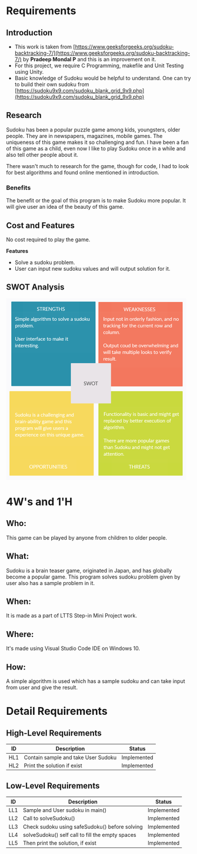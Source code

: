 ﻿# Requirements

## Introduction

 - This work is taken from [https://www.geeksforgeeks.org/sudoku-backtracking-7/](https://www.geeksforgeeks.org/sudoku-backtracking-7/) by **Pradeep Mondal P** and this is an improvement on it.
 - For this project, we require C Programming, makefile and Unit Testing using Unity.
 - Basic knowledge of Sudoku would be helpful to understand. One can try to build their own sudoku from [https://sudoku9x9.com/sudoku_blank_grid_9x9.php](https://sudoku9x9.com/sudoku_blank_grid_9x9.php)


 ## Research

Sudoku has been a popular puzzle game among kids, youngsters, older people. They are in newspapers, magazines, mobile games. The uniqueness of this game makes it so challenging and fun. I have been a fan of this game as a child, even now I like to play Sudoku once in a while and also tell other people about it.

There wasn't much to research for the game, though for code, I had to look for best algorithms and found online mentioned in introduction. 

### Benefits
The benefit or the goal of this program is to make Sudoku more popular. It will give user an idea of the beauty of this game.
 
 
 ## Cost and Features

 No cost required to play the game.

   **Features**
 
 - Solve a sudoku problem.
 - User can input new sudoku values and will output solution for it.

## SWOT Analysis
![SWOT ANALYIS](https://github.com/Roopesh16/Stepin-Mini-Project/blob/ac7f995781639321c7da096a3ea033e97ed3ebf3/.github/workflows/swot.png)

# 4W's and 1'H
## Who:  
This game can be played by anyone from children to older people.
## What:
Sudoku is a brain teaser game, originated in Japan, and has globally become a popular game. This program solves sudoku problem given by user also has a sample problem in it.
## When:
It is made as a part of LTTS Step-in Mini Project work.
## Where:
It's made using Visual Studio Code IDE on Windows 10.
## How:
A simple algorithm is used which has a sample sudoku and can take input from user and give the result.

# Detail Requirements
## High-Level Requirements
|ID| Description | Status
|--|--|--|
| HL1 | Contain sample and take User Sudoku | Implemented
| HL2 | Print the solution if exist | Implemented

## Low-Level Requirements
|ID| Description | Status
|--|--|--|
| LL1 | Sample and User sudoku in main() |Implemented
| LL2 | Call to solveSudoku() | Implemented
| LL3 | Check sudoku using safeSudoku() before solving | Implemented
| LL4 | solveSudoku() self call to fill the empty spaces | Implemented
| LL5 | Then print the solution, if exist | Implemented

